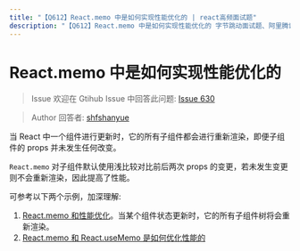 ```yaml
---
title: "【Q612】React.memo 中是如何实现性能优化的 | react高频面试题"
description: "【Q612】React.memo 中是如何实现性能优化的 字节跳动面试题、阿里腾讯面试题、美团小米面试题。"
---
```


# React.memo 中是如何实现性能优化的

> Issue
> 欢迎在 Gtihub Issue 中回答此问题: [Issue 630](https://github.com/shfshanyue/Daily-Question/issues/630)

> Author
> 回答者: [shfshanyue](https://github.com/shfshanyue)

当 React 中一个组件进行更新时，它的所有子组件都会进行重新渲染，即便子组件的 props 并未发生任何改变。

`React.memo` 对子组件默认使用浅比较对比前后两次 props 的变更，若未发生变更则不会重新渲染，因此提高了性能。

可参考以下两个示例，加深理解:

1. [React.memo 和性能优化](https://codesandbox.io/s/zujianxiasuoyouzizujianhuifashengchongxinxuanran-bv70e)。当某个组件状态更新时，它的所有子组件树将会重新渲染。
1. [React.memo 和 React.useMemo 是如何优化性能的](https://codesandbox.io/s/reactmemo-and-reactusememo-79txp)
